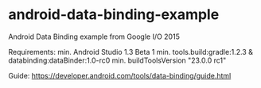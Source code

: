 # android-data-binding-example
Android Data Binding example from Google I/O 2015

Requirements:
min. Android Studio 1.3 Beta 1
min. tools.build:gradle:1.2.3 & databinding:dataBinder:1.0-rc0
min. buildToolsVersion "23.0.0 rc1"

Guide:
https://developer.android.com/tools/data-binding/guide.html


